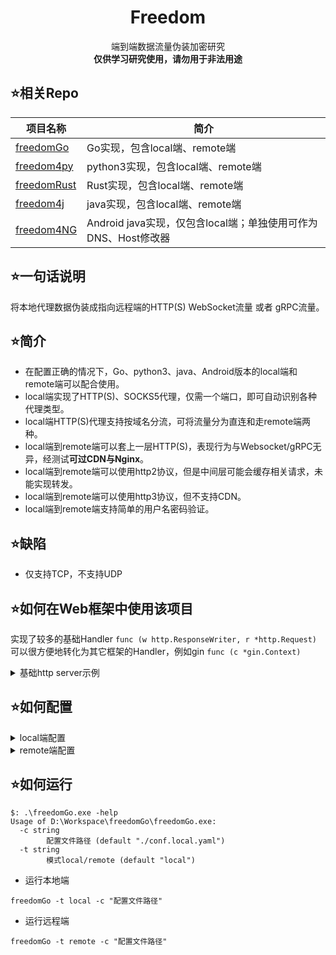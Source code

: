 <h1 align="center">  
    <strong>
        Freedom
    </strong>
</h1>
<p align="center">
    端到端数据流量伪装加密研究
  <br/>
    <strong>仅供学习研究使用，请勿用于非法用途</strong>
</p>


## :star:相关Repo
| 项目名称  | 简介 | 
| ------------- | ------------- |   
| [freedomGo](https://github.com/nICEnnnnnnnLee/freedomGo)  |  Go实现，包含local端、remote端  | 
| [freedom4py](https://github.com/nICEnnnnnnnLee/freedom4py)  |  python3实现，包含local端、remote端  | 
| [freedomRust](https://github.com/nICEnnnnnnnLee/freedomRust)  |  Rust实现，包含local端、remote端  | 
| [freedom4j](https://github.com/nICEnnnnnnnLee/freedom4j)  |  java实现，包含local端、remote端  | 
| [freedom4NG](https://github.com/nICEnnnnnnnLee/freedom4NG)  | Android java实现，仅包含local端；单独使用可作为DNS、Host修改器 | 
 



## :star:一句话说明  
将本地代理数据伪装成指向远程端的HTTP(S) WebSocket流量 或者 gRPC流量。

## :star:简介  
+ 在配置正确的情况下，Go、python3、java、Android版本的local端和remote端可以配合使用。  
+ local端实现了HTTP(S)、SOCKS5代理，仅需一个端口，即可自动识别各种代理类型。  
+ local端HTTP(S)代理支持按域名分流，可将流量分为直连和走remote端两种。  
+ local端到remote端可以套上一层HTTP(S)，表现行为与Websocket/gRPC无异，经测试**可过CDN与Nginx**。  
+ local端到remote端可以使用http2协议，但是中间层可能会缓存相关请求，未能实现转发。  
+ local端到remote端可以使用http3协议，但不支持CDN。  
+ local端到remote端支持简单的用户名密码验证。  

## :star:缺陷  
+ 仅支持TCP，不支持UDP

## :star:如何在Web框架中使用该项目
实现了较多的基础Handler `func (w http.ResponseWriter, r *http.Request)`  
可以很方便地转化为其它框架的Handler，例如gin `func (c *gin.Context)`

<details>
<summary>基础http server示例</summary>


```go
// 相关代码在 extend文件夹下，该文件夹的内容可以独立出来

func StartRemoteHTTPWebSocketProxyServer() {
	// 在代码中初始化配置，或者设置环境变量也可。参考 extend/common.go
	UseSSL = true
	extend.Users = ...
	extend.Salt = ...
	extend.HttpPath = ...
	extend.DnsResolver = ...
  ...
  // 设置路由
	http.HandleFunc(extend.HttpPath, extend.Handler)

	addr := fmt.Sprintf("%s:%d", extend.BindHost, extend.BindPort)
	var err error
	if UseSSL {
		err = http.ListenAndServeTLS(addr, extend.CertPath, extend.KeyPath, nil)
	} else {
		err = http.ListenAndServe(addr, nil)
	}
	panic(err)
}
```
</details>

## :star:如何配置  


<details>
<summary>local端配置</summary>



```yml
# socks5 http
ProxyType: http
# ws grpc http2 http3
ProxyMode: grpc
BindHost: 127.0.0.1 
BindPort: 1081
# 在非Window系统下生效,可为空
#DNSServer: 114.114.114.114:53

# 按域名分流将下面注释去掉即可
# 全局代理将下面注释掉即可
# GeoDomain:
#   # 如果不匹配分流规则，那么就直连?
#   DirectIfNotInRules: true
#   # 同https://github.com/gfwlist/gfwlist
#   GfwPath: data/gfwlist.txt
#   # 将直连域名直接写入即可，每行一个
#   DirectPath: data/direct_domains.txt

# 该值可以是ip或者域名
RemoteHost: 127.0.0.1
RemotePort: 443
# 和远端的连接是否经过TLS加密
RemoteSSL: true
Salt: salt
Username: username
Password: pwd
# 是否允许不安全的HTTPS连接
AllowInsecure: true
# WebSocket 模拟的HTTP请求Path
# 该值gRPC无效, 默认为 /{GrpcServiceName}/Pipe
HttpPath: /
GrpcServiceName: freedomGo.grpc.Freedom
# 如果连接是经过加密的,该值还是Client Hello消息里面的SNI
HttpDomain: www.baidu.com
HttpUserAgent: Mozilla/5.0 (Windows NT 10.0; Win64; x64; rv:86.0) Gecko/20100101 Firefox/86.0
```
</details>

<details>
<summary>remote端配置</summary>



```yml
# 可选模式为 grpc ws http2 http3
ProxyMode: ws
BindHost: 127.0.0.1 
BindPort: 443 
Salt: salt
# 在非Window系统下生效,可为空
#DNSServer: 8.8.8.8:53
# ProxyMode为http3时生效，用来伪装成静态网站。为空时不做伪装。  
HTTP3WebDir: D:\WWW\
# ProxyMode为http3时生效，生效路径。 
HttpPath: /12345
UseSSL: true
# UseSSL为false时,下面三行可注释掉
SNI: www.baidu.com
CertPath: data/fullchain.pem
KeyPath: data/www.baidu.com.key
GrpcServiceName: freedomGo.grpc.Freedom
Users:
  user1: pwd1 
  username: pwd
```
</details>








## :star:如何运行  
```
$: .\freedomGo.exe -help
Usage of D:\Workspace\freedomGo\freedomGo.exe:
  -c string
        配置文件路径 (default "./conf.local.yaml")
  -t string
        模式local/remote (default "local")
```
+ 运行本地端  
```
freedomGo -t local -c "配置文件路径"
```

+ 运行远程端
```
freedomGo -t remote -c "配置文件路径"
```